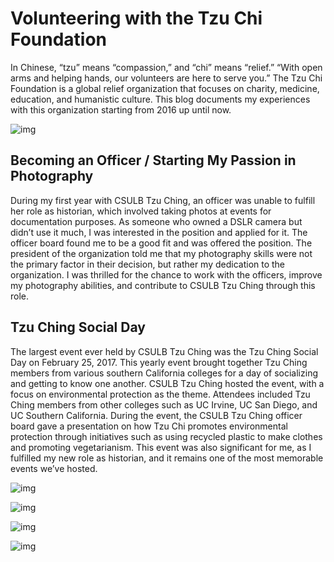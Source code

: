 

# Volunteering with the Tzu Chi Foundation

In Chinese, &ldquo;tzu&rdquo; means &ldquo;compassion,&rdquo; and &ldquo;chi&rdquo; means &ldquo;relief.&rdquo; &ldquo;With open arms
and helping hands, our volunteers are here to serve you.&rdquo; The Tzu Chi Foundation
is a global relief organization that focuses on charity, medicine, education,
and humanistic culture. This blog documents my experiences with this
organization starting from 2016 up until now.

![img](https://res.cloudinary.com/buraiyen/image/upload/c_scale,w_600/v1645075275/BEN_Website/blog/VolunteeringTC/BEN_wilmington.jpg "CSULB Tzu Ching group at the medical outreach volunteer event")


## Becoming an Officer / Starting My Passion in Photography

During my first year with CSULB Tzu Ching, an officer was unable to fulfill her
role as historian, which involved taking photos at events for documentation
purposes. As someone who owned a DSLR camera but didn&rsquo;t use it much, I was
interested in the position and applied for it. The officer board found me to be
a good fit and was offered the position. The president of the organization told
me that my photography skills were not the primary factor in their decision, but
rather my dedication to the organization. I was thrilled for the chance to work
with the officers, improve my photography abilities, and contribute to CSULB Tzu
Ching through this role.


## Tzu Ching Social Day

The largest event ever held by CSULB Tzu Ching was the Tzu Ching Social Day on
February 25, 2017. This yearly event brought together Tzu Ching members from
various southern California colleges for a day of socializing and getting to
know one another. CSULB Tzu Ching hosted the event, with a focus on
environmental protection as the theme. Attendees included Tzu Ching members from
other colleges such as UC Irvine, UC San Diego, and UC Southern California.
During the event, the CSULB Tzu Ching officer board gave a presentation on how
Tzu Chi promotes environmental protection through initiatives such as using
recycled plastic to make clothes and promoting vegetarianism. This event was
also significant for me, as I fulfilled my new role as historian, and it remains
one of the most memorable events we&rsquo;ve hosted.

![img](https://res.cloudinary.com/buraiyen/image/upload/c_scale,w_600/v1645075275/BEN_Website/blog/VolunteeringTC/BEN_socialday1.jpg "Me presenting in front of attendees. Information about me listed in the background")

![img](https://res.cloudinary.com/buraiyen/image/upload/c_scale,w_600/v1645075275/BEN_Website/blog/VolunteeringTC/BEN_socialday2.jpg "CSULB Tzu Ching group")

![img](https://res.cloudinary.com/buraiyen/image/upload/c_scale,w_600/v1645075275/BEN_Website/blog/VolunteeringTC/BEN_socialday3.jpg "Group eating lunch")

![img](https://res.cloudinary.com/buraiyen/image/upload/c_scale,w_600/v1645075275/BEN_Website/blog/VolunteeringTC/BEN_socialday4.jpg "Tzu Ching group collaborating on an activity")

